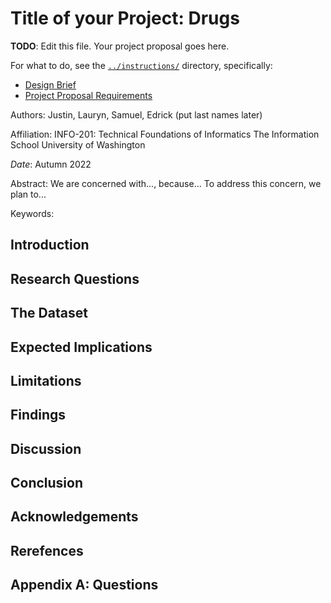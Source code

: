 # Title of your Project: Drugs

**TODO**: Edit this file. Your project proposal goes here.

For what to do, see the [`../instructions/`](../instructions/) directory, specifically: 

* [Design Brief](../instructions/project-design-brief.pdf)
* [Project Proposal Requirements](../instructions/p01-proposal-requirements.md)

Authors: Justin, Lauryn, Samuel, Edrick (put last names later)

Affiliation: INFO-201: Technical Foundations of Informatics 
The Information School
University of Washington

*Date*: Autumn 2022

Abstract: We are concerned with..., because... To address this concern, we plan to...

Keywords: 

## Introduction


## Research Questions


## The Dataset


## Expected Implications


## Limitations


## Findings


## Discussion


## Conclusion


## Acknowledgements


## Rerefences


## Appendix A: Questions

